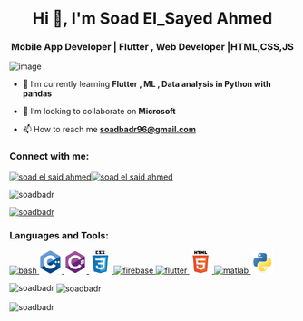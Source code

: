 <h1 align="center">Hi 👋, I'm Soad El_Sayed Ahmed</h1>
<h3 align="center">Mobile App Developer | Flutter , Web Developer |HTML,CSS,JS</h3>

![image](https://user-images.githubusercontent.com/92649052/219610854-c4a94808-c90c-4fd4-a116-9252697f20ff.png)


- 🌱 I’m currently learning **Flutter , ML ,  Data analysis in Python with pandas**

- 👯 I’m looking to collaborate on **Microsoft**

- 📫 How to reach me **soadbadr96@gmail.com**

<h3 align="left">Connect with me:</h3>
<p align="left">
<a href="https://linkedin.com/in/soad el said ahmed" target="blank"><img align="center" src="https://raw.githubusercontent.com/rahuldkjain/github-profile-readme-generator/master/src/images/icons/Social/linked-in-alt.svg" alt="soad el said ahmed" height="30" width="40" /></a><a href="[https://twitter.com/Soad](https://twitter.com/twahannn)" target="blank"><img align="center" src="https://raw.githubusercontent.com/rahuldkjain/github-profile-readme-generator/master/src/images/icons/Social/linked-in-alt.svg" alt="soad el said ahmed" height="30" width="40" /></a>
  

</p>



<p align="left"> <img src="https://komarev.com/ghpvc/?username=soadbadr&label=Profile%20views&color=0e75b6&style=flat" alt="soadbadr" /> </p>

<p align="left"> <a href="https://github.com/ryo-ma/github-profile-trophy"><img src="https://github-profile-trophy.vercel.app/?username=soadbadr" alt="soadbadr" /></a> </p>

<h3 align="left">Languages and Tools:</h3>
<p align="left"> <a href="https://www.gnu.org/software/bash/" target="_blank" rel="noreferrer"> <img src="https://www.vectorlogo.zone/logos/gnu_bash/gnu_bash-icon.svg" alt="bash" width="40" height="40"/> </a> <a href="https://www.w3schools.com/cpp/" target="_blank" rel="noreferrer"> <img src="https://raw.githubusercontent.com/devicons/devicon/master/icons/cplusplus/cplusplus-original.svg" alt="cplusplus" width="40" height="40"/> </a> <a href="https://www.w3schools.com/cs/" target="_blank" rel="noreferrer"> <img src="https://raw.githubusercontent.com/devicons/devicon/master/icons/csharp/csharp-original.svg" alt="csharp" width="40" height="40"/> </a> <a href="https://www.w3schools.com/css/" target="_blank" rel="noreferrer"> <img src="https://raw.githubusercontent.com/devicons/devicon/master/icons/css3/css3-original-wordmark.svg" alt="css3" width="40" height="40"/> </a> <a href="https://firebase.google.com/" target="_blank" rel="noreferrer"> <img src="https://www.vectorlogo.zone/logos/firebase/firebase-icon.svg" alt="firebase" width="40" height="40"/> </a> <a href="https://flutter.dev" target="_blank" rel="noreferrer"> <img src="https://www.vectorlogo.zone/logos/flutterio/flutterio-icon.svg" alt="flutter" width="40" height="40"/> </a> <a href="https://www.w3.org/html/" target="_blank" rel="noreferrer"> <img src="https://raw.githubusercontent.com/devicons/devicon/master/icons/html5/html5-original-wordmark.svg" alt="html5" width="40" height="40"/> </a> <a href="https://www.mathworks.com/" target="_blank" rel="noreferrer"> <img src="https://upload.wikimedia.org/wikipedia/commons/2/21/Matlab_Logo.png" alt="matlab" width="40" height="40"/> </a> <a href="https://www.python.org" target="_blank" rel="noreferrer"> <img src="https://raw.githubusercontent.com/devicons/devicon/master/icons/python/python-original.svg" alt="python" width="40" height="40"/> </a> </p>

<p><img align="left" src="https://github-readme-stats.vercel.app/api/top-langs?username=soadbadr&show_icons=true&locale=en&layout=compact" alt="soadbadr" /></p>

<p>&nbsp;<img align="center" src="https://github-readme-stats.vercel.app/api?username=soadbadr&show_icons=true&locale=en" alt="soadbadr" /></p>

<p><img align="center" src="https://github-readme-streak-stats.herokuapp.com/?user=soadbadr&" alt="soadbadr" /></p>

